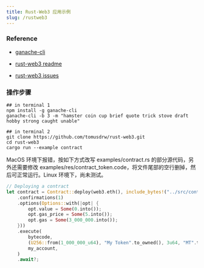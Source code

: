 ```yaml
---
title: Rust-Web3 应用示例
slug: /rustweb3
---
```

### Reference
- [ganache-cli](https://github.com/trufflesuite/ganache-cli)

- [rust-web3 readme](https://github.com/tomusdrw/rust-web3/blob/master/examples/readme.md)

- [rust-web3 issues](https://github.com/tomusdrw/rust-web3/issues/195)

### 操作步骤

```shell
## in terminal 1
npm install -g ganache-cli
ganache-cli -b 3 -m "hamster coin cup brief quote trick stove draft hobby strong caught unable"

## in terminal 2
git clone https://github.com/tomusdrw/rust-web3.git
cd rust-web3
cargo run --example contract
```

MacOS 环境下报错，按如下方式改写 examples/contract.rs 的部分源代码，另外还需要修改 examples/res/contract_token.code，将文件尾部的空行删掉，然后可正常运行。Linux 环境下，尚未测试。

```rust
// Deploying a contract
let contract = Contract::deploy(web3.eth(), include_bytes!("../src/contract/res/token.json"))?
    .confirmations(1)
    .options(Options::with(|opt| {
        opt.value = Some(0.into());
        opt.gas_price = Some(5.into());
        opt.gas = Some(3_000_000.into());
    }))
    .execute(
        bytecode,
        (U256::from(1_000_000_u64), "My Token".to_owned(), 3u64, "MT".to_owned()),
        my_account,
    )
    .await?;
```
